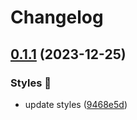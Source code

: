 # Changelog

## [0.1.1](https://github.com/hbstack/syntax-highlighting/compare/styles/arduino/v0.1.0...styles/arduino/v0.1.1) (2023-12-25)


### Styles 🎨

* update styles ([9468e5d](https://github.com/hbstack/syntax-highlighting/commit/9468e5d054f6c1775a1966bcf308506cebd2f804))

